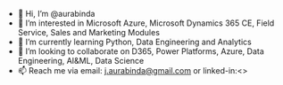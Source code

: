 - 👋 Hi, I’m @aurabinda
- 👀 I’m interested in Microsoft Azure, Microsoft Dynamics 365 CE, Field Service, Sales and Marketing Modules
- 🌱 I’m currently learning Python, Data Engineering and Analytics
- 💞️ I’m looking to collaborate on D365, Power Platforms, Azure, Data Engineering, AI&ML, Data Science
- 📫 Reach me via email: j.aurabinda@gmail.com or linked-in:<>

<!---
aurabinda/aurabinda is a ✨ special ✨ repository because its `README.md` (this file) appears on your GitHub profile.
You can click the Preview link to take a look at your changes.
--->
